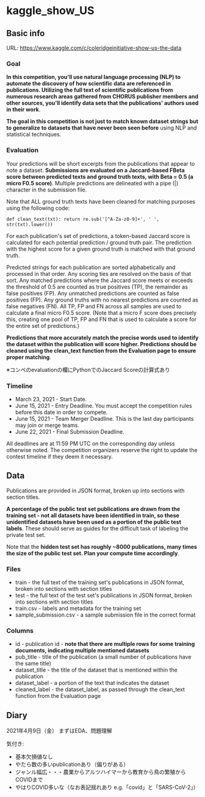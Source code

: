 # kaggle_show_US

## Basic info
URL: https://www.kaggle.com/c/coleridgeinitiative-show-us-the-data

### Goal

**In this competition, you'll use natural language processing (NLP) to automate the discovery of how scientific data are referenced in publications. Utilizing the full text of scientific publications from numerous research areas gathered from CHORUS publisher members and other sources, you'll identify data sets that the publications' authors used in their work**.

**The goal in this competition is not just to match known dataset strings but to generalize to datasets that have never been seen before** using NLP and statistical techniques.

### Evaluation
Your predictions will be short excerpts from the publications that appear to note a dataset.
**Submissions are evaluated on a Jaccard-based FBeta score between predicted texts and ground truth texts, with Beta = 0.5 (a micro F0.5 score)**. Multiple predictions are delineated with a pipe (|) character in the submission file.

Note that ALL ground truth texts have been cleaned for matching purposes using the following code:

`def clean_text(txt):
    return re.sub('[^A-Za-z0-9]+', ' ', str(txt).lower())`

For each publication's set of predictions, a token-based Jaccard score is calculated for each potential prediction / ground truth pair. The prediction with the highest score for a given ground truth is matched with that ground truth.

Predicted strings for each publication are sorted alphabetically and processed in that order. Any scoring ties are resolved on the basis of that sort.
Any matched predictions where the Jaccard score meets or exceeds the threshold of 0.5 are counted as true positives (TP), the remainder as false positives (FP).
Any unmatched predictions are counted as false positives (FP).
Any ground truths with no nearest predictions are counted as false negatives (FN).
All TP, FP and FN across all samples are used to calculate a final micro F0.5 score. (Note that a micro F score does precisely this, creating one pool of TP, FP and FN that is used to calculate a score for the entire set of predictions.)

**Predictions that more accurately match the precise words used to identify the dataset within the publication will score higher. Predictions should be cleaned using the clean_text function from the Evaluation page to ensure proper matching**.

※コンペのevaluationの欄にPythonでのJaccard Scoreの計算式あり

### Timeline

- March 23, 2021 - Start Date.
- June 15, 2021 - Entry Deadline. You must accept the competition rules before this date in order to compete.
- June 15, 2021 - Team Merger Deadline. This is the last day participants may join or merge teams.
- June 22, 2021 - Final Submission Deadline.

All deadlines are at 11:59 PM UTC on the corresponding day unless otherwise noted. The competition organizers reserve the right to update the contest timeline if they deem it necessary.

## Data

Publications are provided in JSON format, broken up into sections with section titles.

**A percentage of the public test set publications are drawn from the training set - not all datasets have been identified in train, so these unidentified datasets have been used as a portion of the public test labels**. These should serve as guides for the difficult task of labeling the private test set.

Note that the **hidden test set has roughly ~8000 publications, many times the size of the public test set. Plan your compute time accordingly**.

### Files

- train - the full text of the training set's publications in JSON format, broken into sections with section titles
- test - the full text of the test set's publications in JSON format, broken into sections with section titles
- train.csv - labels and metadata for the training set
- sample_submission.csv - a sample submission file in the correct format

### Columns

- id - publication id - **note that there are multiple rows for some training documents, indicating multiple mentioned datasets**
- pub_title - title of the publication (a small number of publications have the same title)
- dataset_title - the title of the dataset that is mentioned within the publication
- dataset_label - a portion of the text that indicates the dataset
- cleaned_label - the dataset_label, as passed through the clean_text function from the Evaluation page

## Diary

2021年4月9日（金）
まずはEDA、問題理解

気付き:

- 基本欠損値なし
- やたら数の多いpublicationあり（偏りがある）
- ジャンル幅広・・・農業からアルツハイマーから教育から鳥の繁殖からCOVIDまで
- やはりCOVID多いな（なお表記揺れあり e.g.「covid」と「SARS-CoV-2」）
